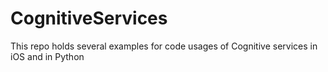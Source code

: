 # CognitiveServices
This repo holds several examples for code usages of Cognitive services in iOS and in Python
